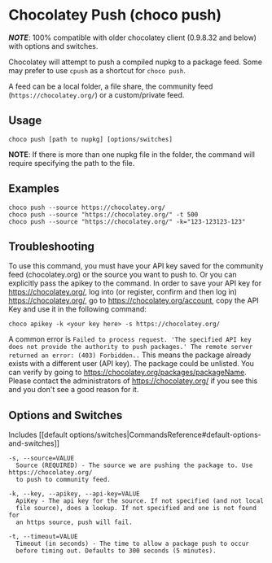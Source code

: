 # Chocolatey Push (choco push)
***NOTE***: 100% compatible with older chocolatey client (0.9.8.32 and below) with options and switches.

Chocolatey will attempt to push a compiled nupkg to a package feed.
 Some may prefer to use `cpush` as a shortcut for `choco push`.

A feed can be a local folder, a file share, the community feed
 (`https://chocolatey.org/`) or a custom/private feed.

## Usage

    choco push [path to nupkg] [options/switches]

**NOTE**: If there is more than one nupkg file in the folder, the command
 will require specifying the path to the file.

## Examples

    choco push --source https://chocolatey.org/
    choco push --source "https://chocolatey.org/" -t 500
    choco push --source "https://chocolatey.org/" -k="123-123123-123"

## Troubleshooting

To use this command, you must have your API key saved for the community
 feed (chocolatey.org) or the source you want to push to. Or you can
 explicitly pass the apikey to the command. In order to save your API
 key for https://chocolatey.org/, log into (or register, confirm and
 then log in) https://chocolatey.org/, go to https://chocolatey.org/account,
 copy the API Key and use it in the following command:

    choco apikey -k <your key here> -s https://chocolatey.org/

A common error is `Failed to process request. 'The specified API key
 does not provide the authority to push packages.' The remote server
 returned an error: (403) Forbidden..` This means the package already
 exists with a different user (API key). The package could be unlisted.
 You can verify by going to https://chocolatey.org/packages/packageName.
 Please contact the administrators of https://chocolatey.org/ if you see this
 and you don't see a good reason for it.


## Options and Switches

Includes [[default options/switches|CommandsReference#default-options-and-switches]]

```
-s, --source=VALUE
  Source (REQUIRED) - The source we are pushing the package to. Use https://chocolatey.org/
  to push to community feed.

-k, --key, --apikey, --api-key=VALUE
  ApiKey - The api key for the source. If not specified (and not local
  file source), does a lookup. If not specified and one is not found for
  an https source, push will fail.

-t, --timeout=VALUE
  Timeout (in seconds) - The time to allow a package push to occur
  before timing out. Defaults to 300 seconds (5 minutes).
```
